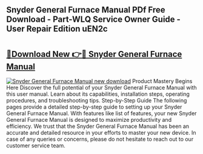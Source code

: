 ## Snyder General Furnace Manual PDf Free Download - Part-WLQ Service Owner Guide - User Repair Edition uEN2c

# <h2><a href="http://bc77494.oget.top/?id=Snyder+General+Furnace+Manual">🔗Download New 👉🔴 Snyder General Furnace Manual</a></h2>

[![Snyder General Furnace Manual new download](https://i.imgur.com/5g1atiW.png)](http://bc77494.oget.top/?id=Snyder+General+Furnace+Manual)
Product Mastery Begins Here Discover the full potential of your Snyder General Furnace Manual with this user manual. Learn about its capabilities, installation steps, operating procedures, and troubleshooting tips. Step-by-Step Guide The following pages provide a detailed step-by-step guide to setting up your Snyder General Furnace Manual. With features like list of features, your new Snyder General Furnace Manual is designed to maximize productivity and efficiency. We trust that the Snyder General Furnace Manual has been an accurate and detailed resource in your efforts to master your new device. In case of any queries or concerns, please do not hesitate to reach out to our customer service team.
